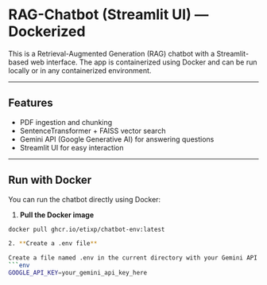 # RAG-Chatbot (Streamlit UI) — Dockerized

This is a Retrieval-Augmented Generation (RAG) chatbot with a Streamlit-based web interface. The app is containerized using Docker and can be run locally or in any containerized environment.

---

## Features

- PDF ingestion and chunking
- SentenceTransformer + FAISS vector search
- Gemini API (Google Generative AI) for answering questions
- Streamlit UI for easy interaction

---

## Run with Docker

You can run the chatbot directly using Docker:

1. **Pull the Docker image**

```bash
docker pull ghcr.io/etixp/chatbot-env:latest

2. **Create a .env file**

Create a file named .env in the current directory with your Gemini API key:
```env
GOOGLE_API_KEY=your_gemini_api_key_here

